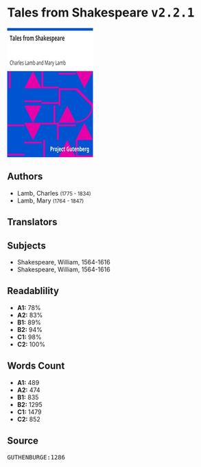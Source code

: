 # Tales from Shakespeare <kbd>v2.2.1</kbd>

![](./cover.medium.jpg "")

## Authors


 - Lamb, Charles <small>(1775 - 1834)</small>
 - Lamb, Mary <small>(1764 - 1847)</small>

## Translators



## Subjects


 - Shakespeare, William, 1564-1616
 - Shakespeare, William, 1564-1616

## Readablility


 - **A1:** 78%
 - **A2:** 83%
 - **B1:** 89%
 - **B2:** 94%
 - **C1:** 98%
 - **C2:** 100%

## Words Count


 - **A1:** 489
 - **A2:** 474
 - **B1:** 835
 - **B2:** 1295
 - **C1:** 1479
 - **C2:** 852

## Source


<kbd>GUTHENBURGE:1286</kbd>
